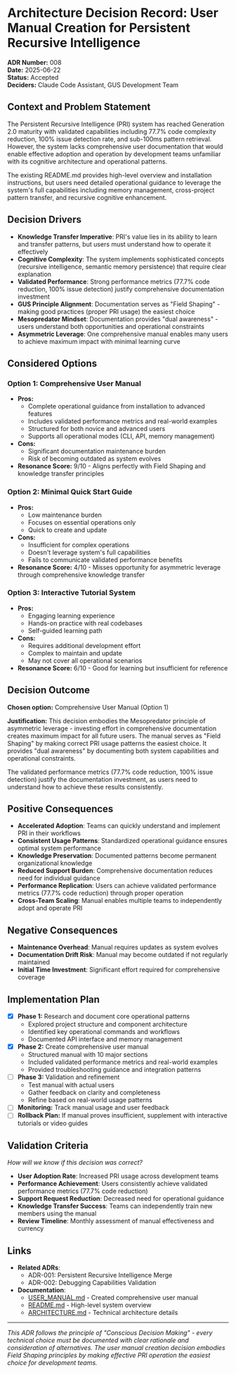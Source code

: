 # Architecture Decision Record: User Manual Creation for Persistent Recursive Intelligence

**ADR Number:** 008  
**Date:** 2025-06-22  
**Status:** Accepted  
**Deciders:** Claude Code Assistant, GUS Development Team

## Context and Problem Statement

The Persistent Recursive Intelligence (PRI) system has reached Generation 2.0 maturity with validated capabilities including 77.7% code complexity reduction, 100% issue detection rate, and sub-100ms pattern retrieval. However, the system lacks comprehensive user documentation that would enable effective adoption and operation by development teams unfamiliar with its cognitive architecture and operational patterns.

The existing README.md provides high-level overview and installation instructions, but users need detailed operational guidance to leverage the system's full capabilities including memory management, cross-project pattern transfer, and recursive cognitive enhancement.

## Decision Drivers

- **Knowledge Transfer Imperative**: PRI's value lies in its ability to learn and transfer patterns, but users must understand how to operate it effectively
- **Cognitive Complexity**: The system implements sophisticated concepts (recursive intelligence, semantic memory persistence) that require clear explanation
- **Validated Performance**: Strong performance metrics (77.7% code reduction, 100% issue detection) justify comprehensive documentation investment
- **GUS Principle Alignment**: Documentation serves as "Field Shaping" - making good practices (proper PRI usage) the easiest choice
- **Mesopredator Mindset**: Documentation provides "dual awareness" - users understand both opportunities and operational constraints
- **Asymmetric Leverage**: One comprehensive manual enables many users to achieve maximum impact with minimal learning curve

## Considered Options

### Option 1: Comprehensive User Manual
- **Pros:** 
  - Complete operational guidance from installation to advanced features
  - Includes validated performance metrics and real-world examples
  - Structured for both novice and advanced users
  - Supports all operational modes (CLI, API, memory management)
- **Cons:**
  - Significant documentation maintenance burden
  - Risk of becoming outdated as system evolves
- **Resonance Score:** 9/10 - Aligns perfectly with Field Shaping and knowledge transfer principles

### Option 2: Minimal Quick Start Guide
- **Pros:**
  - Low maintenance burden
  - Focuses on essential operations only
  - Quick to create and update
- **Cons:**
  - Insufficient for complex operations
  - Doesn't leverage system's full capabilities
  - Fails to communicate validated performance benefits
- **Resonance Score:** 4/10 - Misses opportunity for asymmetric leverage through comprehensive knowledge transfer

### Option 3: Interactive Tutorial System
- **Pros:**
  - Engaging learning experience
  - Hands-on practice with real codebases
  - Self-guided learning path
- **Cons:**
  - Requires additional development effort
  - Complex to maintain and update
  - May not cover all operational scenarios
- **Resonance Score:** 6/10 - Good for learning but insufficient for reference

## Decision Outcome

**Chosen option:** Comprehensive User Manual (Option 1)

**Justification:** This decision embodies the Mesopredator principle of asymmetric leverage - investing effort in comprehensive documentation creates maximum impact for all future users. The manual serves as "Field Shaping" by making correct PRI usage patterns the easiest choice. It provides "dual awareness" by documenting both system capabilities and operational constraints.

The validated performance metrics (77.7% code reduction, 100% issue detection) justify the documentation investment, as users need to understand how to achieve these results consistently.

## Positive Consequences

- **Accelerated Adoption**: Teams can quickly understand and implement PRI in their workflows
- **Consistent Usage Patterns**: Standardized operational guidance ensures optimal system performance
- **Knowledge Preservation**: Documented patterns become permanent organizational knowledge
- **Reduced Support Burden**: Comprehensive documentation reduces need for individual guidance
- **Performance Replication**: Users can achieve validated performance metrics (77.7% code reduction) through proper operation
- **Cross-Team Scaling**: Manual enables multiple teams to independently adopt and operate PRI

## Negative Consequences

- **Maintenance Overhead**: Manual requires updates as system evolves
- **Documentation Drift Risk**: Manual may become outdated if not regularly maintained
- **Initial Time Investment**: Significant effort required for comprehensive coverage

## Implementation Plan

- [x] **Phase 1:** Research and document core operational patterns
  - Explored project structure and component architecture
  - Identified key operational commands and workflows
  - Documented API interface and memory management
- [x] **Phase 2:** Create comprehensive user manual
  - Structured manual with 10 major sections
  - Included validated performance metrics and real-world examples
  - Provided troubleshooting guidance and integration patterns
- [ ] **Phase 3:** Validation and refinement
  - Test manual with actual users
  - Gather feedback on clarity and completeness
  - Refine based on real-world usage patterns
- [ ] **Monitoring:** Track manual usage and user feedback
- [ ] **Rollback Plan:** If manual proves insufficient, supplement with interactive tutorials or video guides

## Validation Criteria

*How will we know if this decision was correct?*
- **User Adoption Rate**: Increased PRI usage across development teams
- **Performance Achievement**: Users consistently achieve validated performance metrics (77.7% code reduction)
- **Support Request Reduction**: Decreased need for operational guidance
- **Knowledge Transfer Success**: Teams can independently train new members using the manual
- **Review Timeline**: Monthly assessment of manual effectiveness and currency

## Links

- **Related ADRs**: 
  - ADR-001: Persistent Recursive Intelligence Merge
  - ADR-002: Debugging Capabilities Validation
- **Documentation**: 
  - [USER_MANUAL.md](../../USER_MANUAL.md) - Created comprehensive user manual
  - [README.md](../../README.md) - High-level system overview
  - [ARCHITECTURE.md](../../ARCHITECTURE.md) - Technical architecture details

---

*This ADR follows the principle of "Conscious Decision Making" - every technical choice must be documented with clear rationale and consideration of alternatives. The user manual creation decision embodies Field Shaping principles by making effective PRI operation the easiest choice for development teams.*